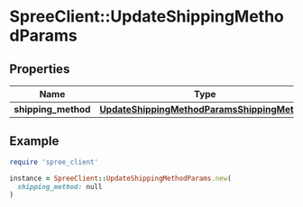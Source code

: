 # SpreeClient::UpdateShippingMethodParams

## Properties

| Name | Type | Description | Notes |
| ---- | ---- | ----------- | ----- |
| **shipping_method** | [**UpdateShippingMethodParamsShippingMethod**](UpdateShippingMethodParamsShippingMethod.md) |  |  |

## Example

```ruby
require 'spree_client'

instance = SpreeClient::UpdateShippingMethodParams.new(
  shipping_method: null
)
```

